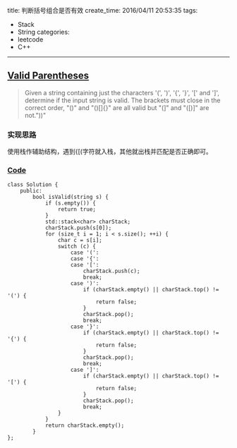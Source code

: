 title: 判断括号组合是否有效
create_time: 2016/04/11 20:53:35
tags:
- Stack
- String
categories:
- leetcode
- C++

---
## [Valid Parentheses](https://leetcode.com/problems/valid-parentheses/)
> Given a string containing just the characters '(', ')', '{', '}', '[' and ']', determine if the input string is valid.
> The brackets must close in the correct order, "()" and "()[]{}" are all valid but "(]" and "([)]" are not."))"

### 实现思路
使用栈作辅助结构，遇到{[(字符就入栈，其他就出栈并匹配是否正确即可。

### [Code](https://github.com/Finalcheat/leetcode/blob/master/src/Valid-Parentheses.cpp)
```
class Solution {
    public:
        bool isValid(string s) {
            if (s.empty()) {
                return true;
            }
            std::stack<char> charStack;
            charStack.push(s[0]);
            for (size_t i = 1; i < s.size(); ++i) {
                char c = s[i];
                switch (c) {
                    case '(':
                    case '{':
                    case '[':
                        charStack.push(c);
                        break;
                    case ')':
                        if (charStack.empty() || charStack.top() != '(') {
                            return false;
                        }
                        charStack.pop();
                        break;
                    case '}':
                        if (charStack.empty() || charStack.top() != '{') {
                            return false;
                        }
                        charStack.pop();
                        break;
                    case ']':
                        if (charStack.empty() || charStack.top() != '[') {
                            return false;
                        }
                        charStack.pop();
                        break;
                }
            }
            return charStack.empty();
        }
};
```
